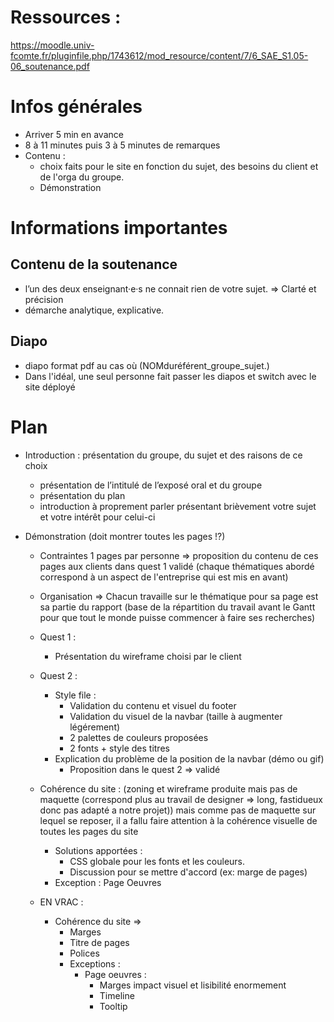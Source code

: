 # Ressources :

https://moodle.univ-fcomte.fr/pluginfile.php/1743612/mod_resource/content/7/6_SAE_S1.05-06_soutenance.pdf

# Infos générales

- Arriver 5 min en avance
- 8 à 11 minutes puis 3 à 5 minutes de remarques
- Contenu :
  - choix faits pour le site en fonction du sujet, des besoins du client et de l'orga du groupe.
  - Démonstration

# Informations importantes

## Contenu de la soutenance

- l’un des deux enseignant·e·s ne connait rien de votre sujet. => Clarté et précision
- démarche analytique, explicative.

## Diapo

- diapo format pdf au cas où (NOMduréférent_groupe_sujet.)
- Dans l'idéal, une seul personne fait passer les diapos et switch avec le site déployé

# Plan

- Introduction : présentation du groupe, du sujet et des raisons de ce choix

  - présentation de l’intitulé de l’exposé oral et du groupe
  - présentation du plan
  - introduction à proprement parler présentant brièvement votre sujet et votre intérêt pour celui-ci

- Démonstration (doit montrer toutes les pages !?)

  - Contraintes 1 pages par personne => proposition du contenu de ces pages aux clients dans quest 1 validé (chaque thématiques abordé correspond à un aspect de l'entreprise qui est mis en avant)
  - Organisation => Chacun travaille sur le thématique pour sa page est sa partie du rapport (base de la répartition du travail avant le Gantt pour que tout le monde puisse commencer à faire ses recherches)
  - Quest 1 :
    - Présentation du wireframe choisi par le client
  - Quest 2 :

    - Style file :
      - Validation du contenu et visuel du footer
      - Validation du visuel de la navbar (taille à augmenter légérement)
      - 2 palettes de couleurs proposées
      - 2 fonts + style des titres
    - Explication du problème de la position de la navbar (démo ou gif)
      - Proposition dans le quest 2 => validé

  - Cohérence du site : (zoning et wireframe produite mais pas de maquette (correspond plus au travail de designer => long, fastidueux donc pas adapté a notre projet)) mais comme pas de maquette sur lequel se reposer, il a fallu faire attention à la cohérence visuelle de toutes les pages du site
    - Solutions apportées :
      - CSS globale pour les fonts et les couleurs.
      - Discussion pour se mettre d'accord (ex: marge de pages)
    - Exception : Page Oeuvres
  - EN VRAC :
    - Cohérence du site =>
      - Marges
      - Titre de pages
      - Polices
      - Exceptions :
        - Page oeuvres :
          - Marges impact visuel et lisibilité enormement
          - Timeline
          - Tooltip
